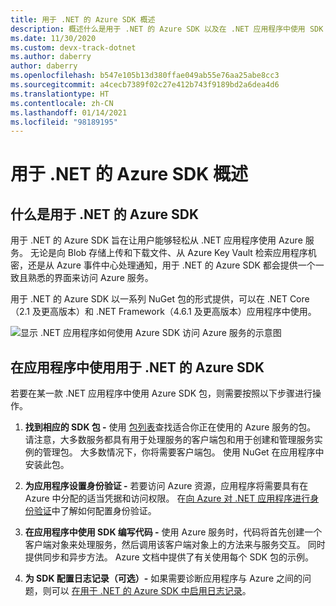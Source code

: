 ```yaml
---
title: 用于 .NET 的 Azure SDK 概述
description: 概述什么是用于 .NET 的 Azure SDK 以及在 .NET 应用程序中使用 SDK 的基本步骤
ms.date: 11/30/2020
ms.custom: devx-track-dotnet
ms.author: daberry
author: daberry
ms.openlocfilehash: b547e105b13d380ffae049ab55e76aa25abe8cc3
ms.sourcegitcommit: a4cecb7389f02c27e412b743f9189bd2a6dea4d6
ms.translationtype: HT
ms.contentlocale: zh-CN
ms.lasthandoff: 01/14/2021
ms.locfileid: "98189195"
---
```

# <a name="azure-sdk-for-net-overview"></a>用于 .NET 的 Azure SDK 概述

## <a name="what-is-the-azure-sdk-for-net"></a>什么是用于 .NET 的 Azure SDK

用于 .NET 的 Azure SDK 旨在让用户能够轻松从 .NET 应用程序使用 Azure 服务。  无论是向 Blob 存储上传和下载文件、从 Azure Key Vault 检索应用程序机密，还是从 Azure 事件中心处理通知，用于 .NET 的 Azure SDK 都会提供一个一致且熟悉的界面来访问 Azure 服务。  

用于 .NET 的 Azure SDK 以一系列 NuGet 包的形式提供，可以在 .NET Core（2.1 及更高版本）和 .NET Framework（4.6.1 及更高版本）应用程序中使用。

![显示 .NET 应用程序如何使用 Azure SDK 访问 Azure 服务的示意图](./media/azure-sdk-for-dotnet-overview.png)

## <a name="use-the-azure-sdk-for-net-in-your-applications"></a>在应用程序中使用用于 .NET 的 Azure SDK

若要在某一款 .NET 应用程序中使用 Azure SDK 包，则需要按照以下步骤进行操作。

1. **找到相应的 SDK 包 -** 使用 [包列表](../packages.md)查找适合你正在使用的 Azure 服务的包。  请注意，大多数服务都具有用于处理服务的客户端包和用于创建和管理服务实例的管理包。  大多数情况下，你将需要客户端包。  使用 NuGet 在应用程序中安装此包。

2. **为应用程序设置身份验证 -** 若要访问 Azure 资源，应用程序将需要具有在 Azure 中分配的适当凭据和访问权限。  在[向 Azure 对 .NET 应用程序进行身份验证](../authentication.md)中了解如何配置身份验证。

3. **在应用程序中使用 SDK 编写代码 -** 使用 Azure 服务时，代码将首先创建一个客户端对象来处理服务，然后调用该客户端对象上的方法来与服务交互。  同时提供同步和异步方法。  Azure 文档中提供了有关使用每个 SDK 包的示例。

4. **为 SDK 配置日志记录（可选）-** 如果需要诊断应用程序与 Azure 之间的问题，则可以 [在用于 .NET 的 Azure SDK 中启用日志记录](../logging.md)。
